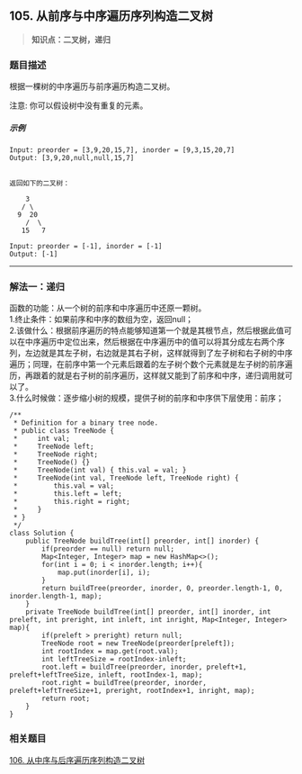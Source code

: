 ## 105. 从前序与中序遍历序列构造二叉树
> **知识点：二叉树，递归**
### 题目描述

根据一棵树的中序遍历与前序遍历构造二叉树。

注意:
你可以假设树中没有重复的元素。

##### 示例
```
Input: preorder = [3,9,20,15,7], inorder = [9,3,15,20,7]
Output: [3,9,20,null,null,15,7]


返回如下的二叉树：

    3
   / \
  9  20
    /  \
   15   7
   
Input: preorder = [-1], inorder = [-1]
Output: [-1]
```
---
### 解法一：递归

函数的功能：从一个树的前序和中序遍历中还原一颗树。     
1.终止条件：如果前序和中序的数组为空，返回null；    
2.该做什么：根据前序遍历的特点能够知道第一个就是其根节点，然后根据此值可以在中序遍历中定位出来，然后根据在中序遍历中的值可以将其分成左右两个序列，左边就是其左子树，右边就是其右子树，这样就得到了左子树和右子树的中序遍历；同理，在前序中第一个元素后跟着的左子树个数个元素就是左子树的前序遍历，再跟着的就是右子树的前序遍历，这样就又能到了前序和中序，递归调用就可以了。      
3.什么时候做：逐步缩小树的规模，提供子树的前序和中序供下层使用：前序；       

```
/**
 * Definition for a binary tree node.
 * public class TreeNode {
 *     int val;
 *     TreeNode left;
 *     TreeNode right;
 *     TreeNode() {}
 *     TreeNode(int val) { this.val = val; }
 *     TreeNode(int val, TreeNode left, TreeNode right) {
 *         this.val = val;
 *         this.left = left;
 *         this.right = right;
 *     }
 * }
 */
class Solution {
    public TreeNode buildTree(int[] preorder, int[] inorder) {
        if(preorder == null) return null;
        Map<Integer, Integer> map = new HashMap<>();
        for(int i = 0; i < inorder.length; i++){
            map.put(inorder[i], i);
        }
        return buildTree(preorder, inorder, 0, preorder.length-1, 0, inorder.length-1, map);
    }
    private TreeNode buildTree(int[] preorder, int[] inorder, int preleft, int preright, int inleft, int inright, Map<Integer, Integer> map){
        if(preleft > preright) return null;
        TreeNode root = new TreeNode(preorder[preleft]);
        int rootIndex = map.get(root.val);
        int leftTreeSize = rootIndex-inleft;
        root.left = buildTree(preorder, inorder, preleft+1, preleft+leftTreeSize, inleft, rootIndex-1, map);
        root.right = buildTree(preorder, inorder, preleft+leftTreeSize+1, preright, rootIndex+1, inright, map);
        return root;
    }
}
```

### 相关题目
[106. 从中序与后序遍历序列构造二叉树](https://www.cnblogs.com/Curryxin/p/15067411.html)
